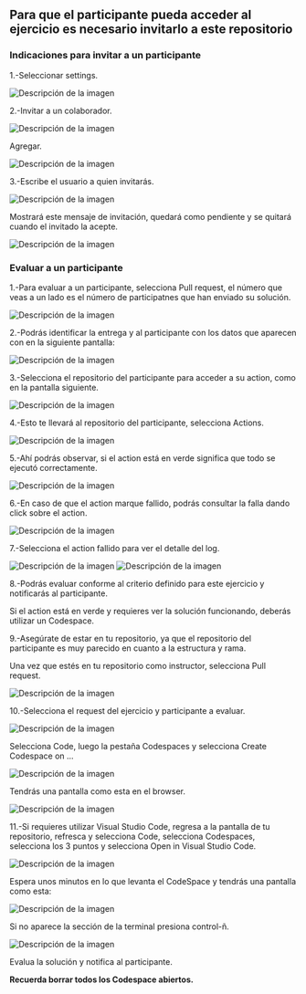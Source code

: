 ## **Para que el participante pueda acceder al ejercicio es necesario invitarlo a este repositorio**

### Indicaciones para invitar a un participante

1.-Seleccionar settings.

![Descripción de la imagen](../Imagenes/Img1.png) 

2.-Invitar a un colaborador.

![Descripción de la imagen](../Imagenes/Img2.png)

Agregar.

![Descripción de la imagen](../Imagenes/Img3.png)

3.-Escribe el usuario a quien invitarás.

![Descripción de la imagen](../Imagenes/Img4.png)

Mostrará este mensaje de invitación, quedará como pendiente y se quitará cuando el invitado la acepte.

![Descripción de la imagen](../Imagenes/Img5.png)

### Evaluar a un participante

1.-Para evaluar a un participante, selecciona Pull request, el número que veas a un lado es el número de participatnes que han enviado su solución.

![Descripción de la imagen](../Imagenes/Img32.png)

2.-Podrás identificar la entrega y al participante con los datos que aparecen con en la siguiente pantalla:

![Descripción de la imagen](../Imagenes/Img33.png)

3.-Selecciona el repositorio del participante para acceder a su action, como en la pantalla siguiente.

![Descripción de la imagen](../Imagenes/Img34.png)

4.-Esto te llevará al repositorio del participante, selecciona Actions.

![Descripción de la imagen](../Imagenes/Img35.png)

5.-Ahí podrás observar, si el action está en verde significa que todo se ejecutó correctamente.

![Descripción de la imagen](../Imagenes/Img36.png)

6.-En caso de que el action marque fallido, podrás consultar la falla dando click sobre el action.

![Descripción de la imagen](../Imagenes/Img24.png)

7.-Selecciona el action fallido para ver el detalle del log.

![Descripción de la imagen](../Imagenes/Img25.png)
![Descripción de la imagen](../Imagenes/Img26.png)

8.-Podrás evaluar conforme al criterio definido para este ejercicio y notificarás al participante.

Si el action está en verde y requieres ver la solución funcionando, deberás utilizar un Codespace.

9.-Asegúrate de estar en tu repositorio, ya que el repositorio del participante es muy parecido en cuanto a la estructura y rama.

Una vez que estés en tu repositorio como instructor, selecciona Pull request.

![Descripción de la imagen](../Imagenes/Img32.png)

10.-Selecciona el request del ejercicio y participante a evaluar.

![Descripción de la imagen](../Imagenes/Img33.png)

Selecciona Code, luego la pestaña Codespaces y selecciona Create Codespace on ...

![Descripción de la imagen](../Imagenes/Img37.png)

Tendrás una pantalla como esta en el browser.

![Descripción de la imagen](../Imagenes/Img38.png)

11.-Si requieres utilizar Visual Studio Code, regresa a la pantalla de tu repositorio, refresca y selecciona Code, selecciona Codespaces, selecciona los 3 puntos y selecciona Open in Visual Studio Code.

![Descripción de la imagen](../Imagenes/Img39.png)

Espera unos minutos en lo que levanta el CodeSpace y tendrás una pantalla como esta:

![Descripción de la imagen](../Imagenes/Img20.png)

Si no aparece la sección de la terminal presiona control-ñ.

![Descripción de la imagen](../Imagenes/Img21.png)

Evalua la solución y notifica al participante.

**Recuerda borrar todos los Codespace abiertos.**





